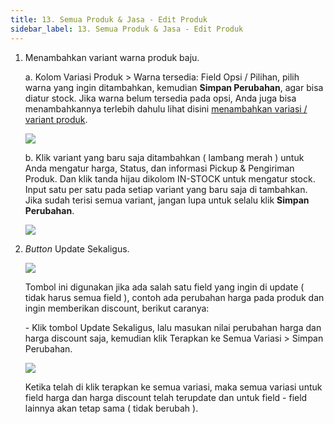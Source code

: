 ```yaml
---
title: 13. Semua Produk & Jasa - Edit Produk
sidebar_label: 13. Semua Produk & Jasa - Edit Produk
---
```

1. M﻿enambahkan variant warna produk baju.

   a﻿. Kolom Variasi Produk > Warna tersedia: Field Opsi / Pilihan, pilih warna yang ingin ditambahkan, kemudian **Simpan Perubahan**, agar bisa diatur stock. Jika warna belum tersedia pada opsi, Anda juga bisa menambahkannya terlebih dahulu lihat disini [menambahkan variasi / variant produk](https://onee.netlify.app/dashboard/daftar-pilihan-opsi).

   ![](/img/13.-edit-produk.png)

   b﻿. Klik variant yang baru saja ditambahkan ( lambang merah ) untuk Anda mengatur harga, Status, dan informasi Pickup & Pengiriman Produk. Dan klik tanda hijau dikolom IN-STOCK untuk mengatur stock. Input satu per satu pada setiap variant yang baru saja di tambahkan. Jika sudah terisi semua variant, jangan lupa untuk selalu klik **Simpan Perubahan**.

   ![](/img/13.-edit-produk-input-harga.png)
2. *B﻿utton* Update Sekaligus.

   ![](/img/update-sekaligus.png)

   T﻿ombol ini digunakan jika ada salah satu field yang ingin di update ( tidak harus semua field ), contoh ada perubahan harga pada produk dan ingin memberikan discount, berikut caranya:

   \- K﻿lik tombol Update Sekaligus, lalu masukan nilai perubahan harga dan harga discount saja, kemudian klik Terapkan ke Semua Variasi > Simpan Perubahan.

   ![](/img/13.-edit-produk-penggunaan-tombol-update-sekaligus.png)

   K﻿etika telah di klik terapkan ke semua variasi, maka semua variasi untuk field harga dan harga discount telah terupdate dan untuk field - field lainnya akan tetap sama ( tidak berubah ).